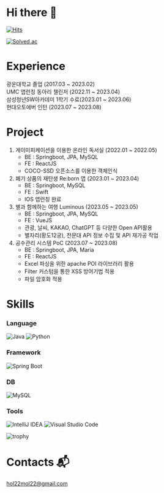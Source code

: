 # Hi there 👋
[![Hits](https://hits.seeyoufarm.com/api/count/incr/badge.svg?url=https%3A%2F%2Fgithub.com%2Fmerong245&count_bg=%2379C83D&title_bg=%23555555&icon=&icon_color=%23E7E7E7&title=hits&edge_flat=false)](https://hits.seeyoufarm.com)

[![Solved.ac](http://mazassumnida.wtf/api/v2/generate_badge?boj=merong245)](https://solved.ac/merong245)

# Experience
광운대학교 졸업 (2017.03 ~ 2023.02)  
UMC 앱런칭 동아리 챌린저 (2022.11 ~ 2023.04)  
삼성청년SW아카데미 1학기 수료(2023.01 ~ 2023.06)  
현대오토에버 인턴 (2023.07 ~ 2023.08)  

# Project
1. 게이미피케이션을 이용한 온라인 독서실 (2022.01 ~ 2022.05)
   - BE : Springboot, JPA, MySQL
   - FE : ReactJS
   - COCO-SSD 오픈소스를 이용한 객체인식
2. 폐기 상품의 재탄생 Re:born 앱 (2023.01 ~ 2023.04)
   - BE : Springboot, MySQL
   - FE : Swift
   - IOS 앱런칭 완료
3. 별과 함께하는 여행 Luminous (2023.05 ~ 2023.05)
   - BE : Springboot, JPA, MySQL
   - FE : VueJS
   - 관광, 날씨, KAKAO, ChatGPT 등 다양한 Open API활용
   - 별자리(황도12궁), 천문대 API 정보 수집 및 API 재가공 작업
4. 공수관리 시스템 PoC (2023.07 ~ 2023.08)
   - BE : Springboot, JPA, Maria
   - FE : ReactJS
   - Excel 파싱을 위한 apache POI 라이브러리 활용
   - Filter 커스텀을 통한 XSS 방어기법 적용
   - 파일 암호화 적용
   
 
# Skills
### Language
![Java](https://img.shields.io/badge/Java-007396.svg?&style=for-the-badge&logo=Java&logoColor=white)
![Python](https://img.shields.io/badge/Python-3776AB.svg?&style=for-the-badge&logo=Python&logoColor=white)

### Framework
![Spring Boot](https://img.shields.io/badge/Spring%20Boot-6DB33F.svg?&style=for-the-badge&logo=Spring&20Boot&logoColor=white)

### DB
![MySQL](https://img.shields.io/badge/MySQL-4479A1.svg?&style=for-the-badge&logo=MySQL&logoColor=white)


### Tools
![IntelliJ IDEA](https://img.shields.io/badge/IntelliJ%20IDEA-000000.svg?&style=for-the-badge&logo=IntelliJ%20IDEA&logoColor=green)
![Visual Studio Code](https://img.shields.io/badge/Visual%20Studio%20Code-007ACC.svg?&style=for-the-badge&logo=Visual%20Studio%20Code&logoColor=purple)

![trophy](https://github-profile-trophy.vercel.app/?username=merong245)
#  Contacts :mailbox_with_mail:
hol22mol22@gmail.com
